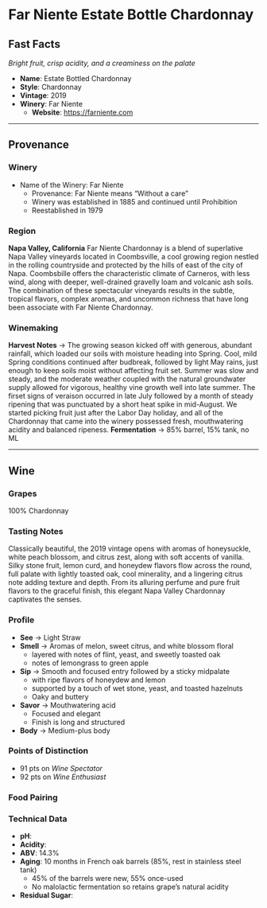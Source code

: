 # Far Niente Estate Bottle Chardonnay
## Fast Facts
*Bright fruit, crisp acidity, and a creaminess on the palate*
- **Name**: Estate Bottled Chardonnay
- **Style**: Chardonnay
- **Vintage**: 2019
- **Winery**: Far Niente
	- **Website**: https://farniente.com
- - - -
## Provenance
### Winery
* Name of the Winery: Far Niente
	* Provenance: Far Niente means “Without a care”
	* Winery was established in 1885 and continued until Prohibition
	* Reestablished in 1979
### Region
**Napa Valley, California**
Far Niente Chardonnay is a blend of superlative Napa Valley vineyards located in Coombsville, a cool growing region nestled in the rolling countryside and protected by the hills of east of the city of Napa. Coombsbille offers the characteristic climate of Carneros, with less wind, along with deeper, well-drained gravelly loam and volcanic ash soils. The combination of these spectacular vineyards results in the subtle, tropical flavors, complex aromas, and uncommon richness that have long been associate with Far Niente Chardonnay.
### Winemaking 
**Harvest Notes** → The growing season kicked off with generous, abundant rainfall, which loaded our soils with moisture heading into Spring. Cool, mild Spring conditions continued after budbreak, followed by light May rains, just enough to keep soils moist without affecting fruit set. Summer was slow and steady, and the moderate weather coupled with the natural groundwater supply allowed for vigorous, healthy vine growth well into late summer. The firset signs of veraison occurred in late July followed by a month of steady ripening that was punctuated by a short heat spike in mid-August. We started picking fruit just after the Labor Day holiday, and all of the Chardonnay that came into the winery possessed fresh, mouthwatering acidity and balanced ripeness.
**Fermentation** → 85% barrel, 15% tank, no ML
- - - -
## Wine
### Grapes
100% Chardonnay
### Tasting Notes
Classically beautiful, the 2019 vintage opens with aromas of honeysuckle, white peach blossom, and citrus zest, along with soft accents of vanilla. Silky stone fruit, lemon curd, and honeydew flavors flow across the round, full palate with lightly toasted oak, cool minerality, and a lingering citrus note adding texture and depth. From its alluring perfume and pure fruit flavors to the graceful finish, this elegant Napa Valley Chardonnay captivates the senses.
### Profile
- **See** →  Light Straw
- **Smell** → Aromas of melon, sweet citrus, and white blossom floral
	- layered with notes of flint, yeast, and sweetly toasted oak
	- notes of lemongrass to green apple
- **Sip** → Smooth and focused entry followed by a sticky midpalate
	* with ripe flavors of honeydew and lemon
	* supported by a touch of wet stone, yeast, and toasted hazelnuts
	* Oaky and buttery
- **Savor** → 	Mouthwatering acid
	* Focused and elegant
	* Finish is long and structured
- **Body** → Medium-plus body
### Points of Distinction
- 91 pts on *Wine Spectator*
- 92 pts on *Wine Enthusiast*
### Food Pairing
### Technical Data
- **pH**: 
- **Acidity**: 
- **ABV**: 14.3%
- **Aging**: 10 months in French oak barrels (85%, rest in stainless steel tank)
	- 45% of the barrels were new, 55% once-used
	- No malolactic fermentation so retains grape’s natural acidity
- **Residual Sugar**: 